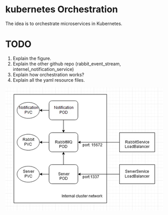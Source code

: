 # kubernetes Orchestration
The idea is to orchestrate microservices in Kubernetes.

# TODO
  1. Explain the figure.
  2. Explain the other github repo (rabbit_event_stream, internel_notification_service)
  3. Explain how orchestration works?
  4. Explain all the yaml resource files.
  
 
 <img src="Application.jpg" />
